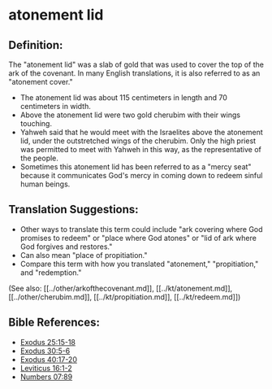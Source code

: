 # atonement lid #

## Definition: ##

The "atonement lid" was a slab of gold that was used to cover the top of the ark of the covenant. In many English translations, it is also referred to as an "atonement cover."

* The atonement lid was about 115 centimeters in length and 70 centimeters in width.
* Above the atonement lid were two gold cherubim with their wings touching.
* Yahweh said that he would meet with the Israelites above the atonement lid, under the outstretched wings of the cherubim. Only the high priest was permitted to meet with Yahweh in this way, as the representative of the people.
* Sometimes this atonement lid has been referred to as a "mercy seat" because it communicates God's mercy in coming down to redeem sinful human beings.

## Translation Suggestions: ##

* Other ways to translate this term could include "ark covering where God promises to redeem" or "place where God atones" or "lid of ark where God forgives and restores."
* Can also mean "place of propitiation."
* Compare this term with how you translated "atonement," "propitiation," and "redemption."

(See also: [[../other/arkofthecovenant.md]], [[../kt/atonement.md]], [[../other/cherubim.md]], [[../kt/propitiation.md]], [[../kt/redeem.md]])

## Bible References: ##

* [Exodus 25:15-18](en/tn/exo/help/25/15)
* [Exodus 30:5-6](en/tn/exo/help/30/05)
* [Exodus 40:17-20](en/tn/exo/help/40/17)
* [Leviticus 16:1-2](en/tn/lev/help/16/01)
* [Numbers 07:89](en/tn/num/help/07/89)